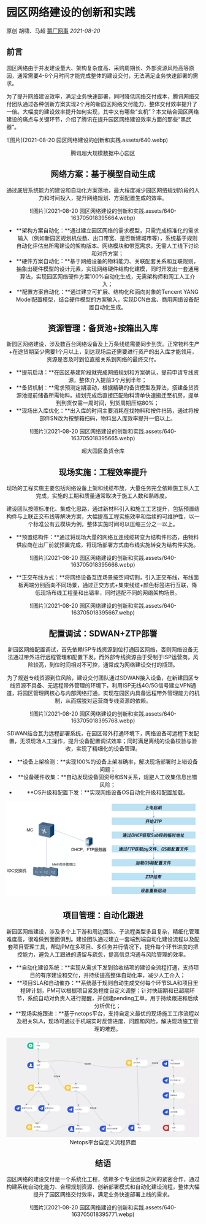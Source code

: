# 园区网络建设的创新和实践

原创 胡啸、马超 [鹅厂网事](javascript:void(0);) *2021-08-20*



## 前言

园区网络由于并发建设量大、架构复杂度高、采购周期长、外部资源风险高等原因，通常需要4-6个月时间才能完成整体的建设交付，无法满足业务快速部署的需求。

为了提升网络建设效率，满足业务快速部署，同时降低网络交付成本，腾讯网络交付团队通过各种创新方案实现2个月的新园区网络交付能力，整体交付效率提升了一倍。大幅度的建设效率提升如何实现，其中又有哪些“玄机”？本文结合园区网络建设的痛点与关键环节，介绍了腾讯在提升园区网络建设效率方面的那些“黑武器”。

![图片](2021-08-20 园区网络建设的创新和实践.assets/640.webp)

<center>腾讯超大规模数据中心园区<center>



## 网络方案：基于模型自动生成

通过底层系统能力的建设和自动化方案落地，最大程度减少园区网络规划阶段的人力和时间投入，提升网络规划、方案配置生成的效率。

![图片](2021-08-20 园区网络建设的创新和实践.assets/640-163705018395664.webp)

- **架构方案自动化：**通过建立园区网络的需求模型，只需完成标准化的需求输入（例如新园区规划机位数、出口带宽、是否新建城市等），系统基于规则自动化评估出所需建设的架构版本、网络模块和带宽需求。无需人工线下讨论和对齐方案；
- **硬件方案自动化：**基于网络设备的物料能力、关联配套关系和互联规则，抽象出硬件模型的设计元素，实现网络硬件结构化建模，同时开发出一套通用算法，实现园区网络硬件方案100%自动化生成，无需架构师和网工人工介入；
- **配置方案自动化：**通过建立可扩展、结构化和面向对象的Tencent YANG Model配置模型，结合硬件模型的方案输入，实现DCN白盒、商用网络设备配置自动化生成。



## 资源管理：备货池+按箱出入库

新园区网络建设，涉及数百台网络设备及上万条线缆需要同步到货。正常物料生产+在途货期至少需要1个月以上，到达现场后还需要进行资产的出入库才能领用，资源是否及时到位直接关系到网络的最终交付。

- **提前启动：**在园区基建阶段就完成网络规划和方案确认，提前申请专线资源，整体介入提前3个月到半年；
- **备货机制：**需求预测定期滚动，根据精确的备货模型及算法，搭建备货资源池提前储备所需物料。规划完成后直接匹配物料清单快速搬迁至机房，提单到到货仅需一周时间，到货周期压缩80%；
- **现场出入库优化：**出入库的时间主要消耗在找物料和按件扫码，通过将按部件SN改为按整箱扫码，物料出入库效率提升一倍以上。

![图片](2021-08-20 园区网络建设的创新和实践.assets/640-163705018395665.webp)

<center>超大园区备货仓库<center>



## 现场实施：工程效率提升

现场的工程实施主要包括网络设备上架和线缆布放，大量任务完全依赖施工队人工完成，实施的工期和质量通常取决于施工人数和熟练度。

建设团队按照标准化、集成化思路，通过新材料引入和施工工艺提升，包括预置结构件与上联正交布线等解决方案，大幅提高工程实施效率和后续的可维护性，以一个标准公有云模块为例，整体实施时间可以压缩三分之一以上。

- **预置结构件：**通过将现场大量的网络互连线缆转变为结构件形态，由物料供应商在出厂前就预置完成，将现场部署方式由布线实施转变为结构件实施。

![图片](2021-08-20 园区网络建设的创新和实践.assets/640-163705018395666.webp)

- **正交布线方式：**将网络设备互连场景按空间切割，引入正交布线，布线面板两端分别面向不同场景，通过正交方式+集束线缆+颜色标签进行互联，降低现场布线工程量和出错率，同时适配不同的网络架构场景。

![图片](2021-08-20 园区网络建设的创新和实践.assets/640-163705018395667.webp)



## 配置调试：SDWAN+ZTP部署

新园区网络配置调试，首先依赖ISP专线资源到位打通园区网络，否则网络设备无法通过带外进行远程管理和配置下发。而外部专线资源由于受制于ISP运营商，风险较高，到位时间相对不可控，通常成为网络建设交付的瓶颈。

为了规避专线资源到位风险，建设交付团队通过SDWAN接入设备，在新建园区专线资源不具备、无远程带外管理的环境下，利用ISP无线4G/5G信号建立VPN通道，将园区管理网核心与内部网络打通，实现在园区内具备远程带外管理能力的机制，从而摆脱对运营商专线资源的依赖。

![图片](2021-08-20 园区网络建设的创新和实践.assets/640-163705018395768.webp)



SDWAN结合瓦力远程部署系统，在园区带外打通环境下，网络设备可远程下发配置，无须现场人工操作，提升设备配置调试效率；同时满足离线的设备校验与验收，实现了精细化的设备管理。

- **设备上架检测：**实现100%的设备上架准确率，解决现场部署时上错设备问题；
- **设备硬件收集：**自动发现设备固资号和SN关系，规避人工收集信息出错风险；
- **OS升级和配置下发：**实现网络设备OS自动化升级和配置加载。

<img src="2021-08-20 园区网络建设的创新和实践.assets/640-163705018395769.webp" alt="图片" style="zoom: 50%;" />



## 项目管理：自动化跟进

新园区网络建设，涉及多个上下游和周边团队、子流程类型多且复杂，精细化管理难度高，很难做到面面俱到。建设团队通过建立一套端到端自动化建设流程以及配套项目管理工具，帮助PM在多项目、多任务并行情况下，提升每个环节进度的把控能力，避免人工跟进的遗留与疏忽，提高信息沟通与风险管理的效率。

- **自动化建设系统：**实现从需求下发到验收结项的建设全流程打通，支持项目的有序建设和交付，并持续提高整体自动化率，减少人工介入；
- **项目SLA和自动催办：**系统基于规则自动生成交付每个环节SLA和项目里程碑计划，PM可以根据项目紧急程度自定义调整；针对快超期和已超期环节，系统自动对负责人进行提醒，并创建pending工单，用于持续跟进和后续分析优化；
- **现场实施跟进：**基于netops平台，支持自定义最优的现场施工工序流程以及相关SLA，现场可通过手机端实时反馈进度、问题和风险，解决现场施工管理的难题。

<img src="2021-08-20 园区网络建设的创新和实践.assets/640-163705018395770.webp" alt="图片" style="zoom:150%;" />

<center>Netops平台自定义流程界面<center>



## 结语

园区网络的建设交付是一个系统化工程，依赖多个专业团队之间的紧密合作，通过构建系统自动化能力、合理规划资源、创新部署模式和自动化建设流程，整体大幅提升了园区网络交付效率，满足业务快速部署上线的需求。

![图片](2021-08-20 园区网络建设的创新和实践.assets/640-163705018395771.webp)



